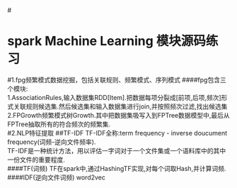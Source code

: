 #<h1 style='float:center'>spark Machine Learning 模块源码练习</h1>

#1.fpg频繁模式数据挖掘，包括关联规则、频繁模式、序列模式
####fpg包含三个模块:</br>
1.AssociationRules,输入数据集RDD[Item].把数据每项分裂成[前项,后项,频次]形式关联规则候选集.然后候选集和输入数据集进行join,并按照频次过滤,找出候选集<br>
2.FPGrowth频繁模式树Growth.其中把数据集吸写入到FPTree数据模型中,最后从FPTree抽取所有的符合频次的频繁集.<br>
#2.NLP特征提取
##TF-IDF
TF-IDF全称:term frequency - inverse doucument frequency(词频-逆向文件频率).<br>
TF-IDF是一种统计方法，用以评估一字词对于一个文件集或一个语料库中的其中一份文件的重要程度. <br>
####TF(词频)
TF在spark中,通过HashingTF实现,对每个词取Hash,并计算词频.
####IDF(逆向文件词频)
word2vec


